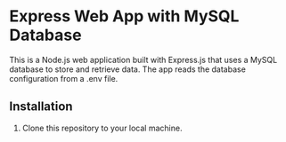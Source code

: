 # Express Web App with MySQL Database

This is a Node.js web application built with Express.js that uses a MySQL database to store and retrieve data. The app reads the database configuration from a .env file.

## Installation

1. Clone this repository to your local machine.

``` git clone https://github.com/your-username/your-express-web-app.git

